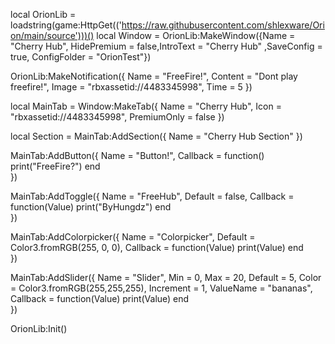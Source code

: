 local OrionLib = loadstring(game:HttpGet(('https://raw.githubusercontent.com/shlexware/Orion/main/source')))()
local Window = OrionLib:MakeWindow({Name = "Cherry Hub", HidePremium = false,IntroText = "Cherry Hub" ,SaveConfig = true, ConfigFolder = "OrionTest"})
 
 OrionLib:MakeNotification({
    Name = "FreeFire!",
    Content = "Dont play freefire!",
    Image = "rbxassetid://4483345998",
    Time = 5
})
 
  local MainTab = Window:MakeTab({
    Name = "Cherry Hub",
    Icon = "rbxassetid://4483345998",
    PremiumOnly = false
})

  local Section = MainTab:AddSection({
    Name = "Cherry Hub Section"
})
  
  
  MainTab:AddButton({
    Name = "Button!",
    Callback = function()
              print("FreeFire?")
      end    
})

 MainTab:AddToggle({
    Name = "FreeHub",
    Default = false,
    Callback = function(Value)
        print("ByHungdz")
    end    
})
  
 MainTab:AddColorpicker({
    Name = "Colorpicker",
    Default = Color3.fromRGB(255, 0, 0),
    Callback = function(Value)
        print(Value)
    end      
})
 
 MainTab:AddSlider({
    Name = "Slider",
    Min = 0,
    Max = 20,
    Default = 5,
    Color = Color3.fromRGB(255,255,255),
    Increment = 1,
    ValueName = "bananas",
    Callback = function(Value)
        print(Value)
    end    
})
  
  OrionLib:Init()
